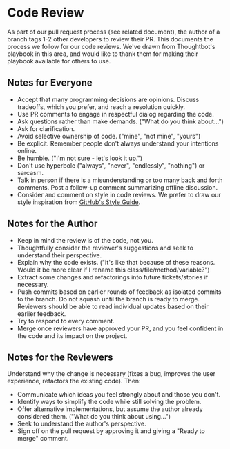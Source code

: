 # Code Review

As part of our pull request process (see related document), the author of a branch tags 1-2 other developers to review their PR. This documents the process we follow for our code reviews. We've drawn from Thoughtbot's playbook in this area, and would like to thank them for making their playbook available for others to use.

## Notes for Everyone

* Accept that many programming decisions are opinions. Discuss tradeoffs, which
  you prefer, and reach a resolution quickly.
* Use PR comments to engage in respectful dialog regarding the code.
* Ask questions rather than make demands. ("What do you think about...")
* Ask for clarification.
* Avoid selective ownership of code. ("mine", "not mine", "yours")
* Be explicit. Remember people don't always understand your intentions online.
* Be humble. ("I'm not sure - let's look it up.")
* Don't use hyperbole ("always", "never", "endlessly", "nothing") or sarcasm.
* Talk in person if there is a misunderstanding or too many back and forth comments. Post a follow-up comment summarizing offline discussion.
* Consider and comment on style in code reviews. We prefer to draw our style inspiration from [GitHub's Style Guide](https://github.com/styleguide/ruby).

## Notes for the Author

* Keep in mind the review is of the code, not you.
* Thoughtfully consider the reviewer's suggestions and seek to understand their perspective.
* Explain why the code exists. ("It's like that because of these reasons. Would
  it be more clear if I rename this class/file/method/variable?")
* Extract some changes and refactorings into future tickets/stories if necessary.
* Push commits based on earlier rounds of feedback as isolated commits to the
  branch. Do not squash until the branch is ready to merge. Reviewers should be
  able to read individual updates based on their earlier feedback.
* Try to respond to every comment.
* Merge once reviewers have approved your PR, and you feel confident in the code and its impact on the project.

## Notes for the Reviewers

Understand why the change is necessary (fixes a bug, improves the user
experience, refactors the existing code). Then:

* Communicate which ideas you feel strongly about and those you don't.
* Identify ways to simplify the code while still solving the problem.
* Offer alternative implementations, but assume the author already considered
  them. ("What do you think about using...")
* Seek to understand the author's perspective.
* Sign off on the pull request  by approving it and giving a "Ready to merge" comment.